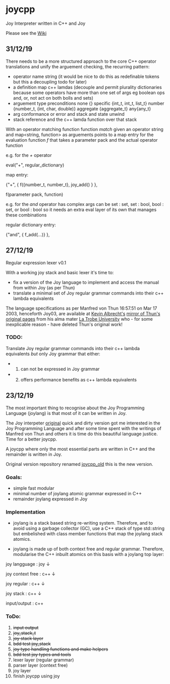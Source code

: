 # joycpp
Joy Interpreter written in C++ and Joy

Please see the [Wiki](https://github.com/ifknot/joycpp/wiki)

## 31/12/19

There needs to be a more structured approach to the core C++ operator translations and unify the arguement checking, the recurring pattern:

* operator name string (it would be nice to do this as redefinable tokens but this a decoupling todo for later)
* a definition map c++ lamdas (decouple and permit plurality dictionaries because some operators have more than one set of args eg boolean ops and, or, not act on both bolls and sets)
* arguement type preconditions none {} specific {int_t, int_t, list_t} number {number_t, (int, char, double)} aggregate {aggregate_t} any{any_t} 
* arg conformance or error and stack and state unwind
* stack reference and the c++ lamda function over that stack

With an operator matching function function *match* given an operator string and map<string, function> as arguements points to a map entry for the evaluation function *f* that takes a parameter pack and the actual operator function

e.g. for the *+* operator 

eval("+", regular_dictionary) 

map entry:

{"+", [](){ f({number_t, number_t}, joy_add() } },

f(parameter pack, function)


e.g. for the *and* operator has complex args can be set : set, set : bool, bool : set, or bool : bool so it needs an extra eval layer of its own that manages these combinations


regular dictionary entry:

{"and", [](){ f_add(...)} },

## 27/12/19

Regular expression lexer v0.1 

With a working joy stack and basic lexer it's time to:
* fix a version of the Joy language to implement and access the manual from within Joy (as per Thun)
* translate a minimal set of Joy regular grammar commands into their c++ lambda equivalents

The language specifications as per Manfred von Thun 16:57.51 on Mar 17 2003, henceforth Joy03, are available at [Kevin Albrecht's](http://www.kevinalbrecht.com/)  [mirror of Thun's original pages](http://www.kevinalbrecht.com/code/joy-mirror/joy.html) from his alma mater [La Trobe University](https://www.latrobe.edu.au/) who - for some inexplicable reason - have deleted Thun's original work!

### TODO:
Translate Joy regular grammar commands into their c++ lambda equivalents *but* only Joy grammar that either:

* 1. can not be expressed in Joy grammar
* 2. offers performance benefits as c++ lambda equivalents

## 23/12/19
The most important thing to recognise about the Joy Programming Language (joylang) is that most of it can be written in Joy. 

The Joy interpeter [original](https://github.com/ifknot/joycpp_old)
 quick and dirty version got me interested in the Joy Programming Language and after some time spent with the writings of Manfred von Thun and others it is time do this beautiful language justice. Time for a better joycpp.

A joycpp where only the most essential parts are written in C++ and the remainder is written in Joy.

Original version repository renamed [joycpp_old](https://github.com/ifknot/joycpp_old) this is the new version.

### Goals:

* simple fast modular
* minimal number of joylang atomic grammar expressed in C++ 
* remainder joylang expressed in Joy

### Implementation
* joylang is a stack based string re-writing system. Therefore, and to avoid using a garbage collector (GC), use a C++ stack of type std::string but embelished with class member functions that map the joylang stack atomics.

* joylang is made up of both context free and regular grammar. Therefore, modularise the C++ inbuilt atomics on this basis with a joylang top layer:

joy langguage     : joy
 ↓
 
joy context free  : c++
 ↓
 
joy regular       : c++
 ↓
 
joy stack         : c++
 ↓
 
input/output      : c++

### ToDo:
1. ~~input output~~
2. ~~joy_stack_t~~
3. ~~joy stack layer~~
4. ~~bdd test joy_stack~~
5. ~~joy type handling functions and make helpers~~
6. ~~bdd test joy types and tools~~
7. lexer layer (regular grammar)
8. parser layer (context free)
9. joy layer
10. finish joycpp using joy
